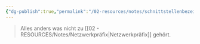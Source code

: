 ```yaml
---
{"dg-publish":true,"permalink":"/02-resources/notes/schnittstellenbezeichner/","tags":["netzwerk/ip/ipv6"],"noteIcon":"","updated":"2025-07-12T13:31:41.000+02:00"}
---
```


>Alles anders was nicht zu [[02 - RESOURCES/Notes/Netzwerkpräfix\|Netzwerkpräfix]] gehört.
><style> .container {font-family: sans-serif; text-align: center;} .button-wrapper button {z-index: 1;height: 40px; width: 100px; margin: 10px;padding: 5px;} .excalidraw .App-menu_top .buttonList { display: flex;} .excalidraw-wrapper { height: 800px; margin: 50px; position: relative;} :root[dir="ltr"] .excalidraw .layer-ui__wrapper .zen-mode-transition.App-menu_bottom--transition-left {transform: none;} </style><script src="https://cdn.jsdelivr.net/npm/react@17/umd/react.production.min.js"></script><script src="https://cdn.jsdelivr.net/npm/react-dom@17/umd/react-dom.production.min.js"></script><script type="text/javascript" src="https://cdn.jsdelivr.net/npm/@excalidraw/excalidraw@0/dist/excalidraw.production.min.js"></script><div id="Interface_Identifier_2024-07-30_1226.42.excalidraw.md1"></div><script>(function(){const InitialData={"type":"excalidraw","version":2,"source":"https://github.com/zsviczian/obsidian-excalidraw-plugin/releases/tag/2.2.10","elements":[{"type":"text","version":37,"versionNonce":1239375854,"index":"a0","isDeleted":false,"id":"fTHOBBD2","fillStyle":"solid","strokeWidth":2,"strokeStyle":"solid","roughness":1,"opacity":100,"angle":0,"x":-256.10986328125,"y":-32.7421875,"strokeColor":"#1e1e1e","backgroundColor":"transparent","width":474.7197265625,"height":50,"seed":701387502,"groupIds":[],"frameId":null,"roundness":null,"boundElements":[],"updated":1722335205919,"link":null,"locked":false,"fontSize":20,"fontFamily":1,"text":"2001:db8:85a3:0000:0000:8a2e:0370:7334/64\n","rawText":"2001:db8:85a3:0000:0000:8a2e:0370:7334/64\n","textAlign":"left","verticalAlign":"top","containerId":null,"originalText":"2001:db8:85a3:0000:0000:8a2e:0370:7334/64\n","autoResize":true,"lineHeight":1.25},{"type":"freedraw","version":184,"versionNonce":1775721906,"index":"a1","isDeleted":false,"id":"fUfiawxwovG8oC1VA3qc8","fillStyle":"solid","strokeWidth":1,"strokeStyle":"solid","roughness":1,"opacity":100,"angle":0,"x":179.89013671875,"y":-39.7421875,"strokeColor":"#1e1e1e","backgroundColor":"transparent","width":212,"height":49,"seed":1587660078,"groupIds":[],"frameId":null,"roundness":null,"boundElements":[],"updated":1722335212961,"link":null,"locked":false,"points":[[0,0],[0,-1],[0,-2],[0,-4],[0,-6],[0,-8],[0,-9],[0,-10],[-1,-10],[-2,-12],[-4,-13],[-6,-14],[-7,-15],[-10,-15],[-13,-16],[-17,-17],[-22,-18],[-27,-18],[-37,-18],[-40,-18],[-45,-18],[-50,-18],[-55,-18],[-57,-18],[-60,-18],[-63,-18],[-64,-18],[-67,-18],[-70,-18],[-73,-18],[-75,-19],[-80,-21],[-85,-21],[-88,-23],[-91,-24],[-93,-24],[-93,-25],[-94,-26],[-95,-27],[-96,-29],[-98,-33],[-99,-34],[-99,-37],[-101,-40],[-101,-44],[-103,-47],[-104,-49],[-105,-49],[-106,-48],[-107,-46],[-107,-43],[-108,-41],[-108,-40],[-109,-39],[-110,-37],[-111,-36],[-114,-33],[-116,-31],[-119,-28],[-123,-24],[-125,-24],[-126,-23],[-128,-21],[-130,-21],[-131,-21],[-136,-20],[-140,-19],[-144,-19],[-150,-19],[-156,-19],[-161,-19],[-167,-19],[-171,-19],[-176,-19],[-179,-19],[-180,-19],[-182,-19],[-184,-19],[-187,-19],[-190,-19],[-193,-19],[-196,-19],[-198,-19],[-200,-19],[-202,-19],[-203,-19],[-204,-19],[-205,-19],[-206,-19],[-207,-18],[-208,-18],[-208,-17],[-209,-17],[-210,-16],[-210,-15],[-210,-14],[-211,-13],[-212,-12],[-212,-12]],"lastCommittedPoint":null,"simulatePressure":true,"pressures":[]},{"type":"text","version":154,"versionNonce":740588914,"index":"a2","isDeleted":false,"id":"jVAVteOy","fillStyle":"solid","strokeWidth":1,"strokeStyle":"solid","roughness":1,"opacity":100,"angle":0,"x":-10.10986328125,"y":-124.7421875,"strokeColor":"#1e1e1e","backgroundColor":"transparent","width":196.99981689453125,"height":25,"seed":80539502,"groupIds":[],"frameId":null,"roundness":null,"boundElements":[],"updated":1722335230600,"link":null,"locked":false,"fontSize":20,"fontFamily":1,"text":"Interface Identifier","rawText":"Interface Identifier","textAlign":"left","verticalAlign":"top","containerId":null,"originalText":"Interface Identifier","autoResize":true,"lineHeight":1.25}],"appState":{"theme":"dark","viewBackgroundColor":"#ffffff","currentItemStrokeColor":"#1e1e1e","currentItemBackgroundColor":"transparent","currentItemFillStyle":"solid","currentItemStrokeWidth":2,"currentItemStrokeStyle":"solid","currentItemRoughness":1,"currentItemOpacity":100,"currentItemFontFamily":1,"currentItemFontSize":20,"currentItemTextAlign":"left","currentItemStartArrowhead":null,"currentItemEndArrowhead":"arrow","scrollX":1063.25,"scrollY":476.7578125,"zoom":{"value":1},"currentItemRoundness":"round","gridSize":null,"gridColor":{"Bold":"#C9C9C9FF","Regular":"#EDEDEDFF"},"currentStrokeOptions":null,"previousGridSize":null,"frameRendering":{"enabled":true,"clip":true,"name":true,"outline":true},"objectsSnapModeEnabled":false},"files":{}};InitialData.scrollToContent=true;App=()=>{const e=React.useRef(null),t=React.useRef(null),[n,i]=React.useState({width:void 0,height:void 0});return React.useEffect(()=>{i({width:t.current.getBoundingClientRect().width,height:t.current.getBoundingClientRect().height});const e=()=>{i({width:t.current.getBoundingClientRect().width,height:t.current.getBoundingClientRect().height})};return window.addEventListener("resize",e),()=>window.removeEventListener("resize",e)},[t]),React.createElement(React.Fragment,null,React.createElement("div",{className:"excalidraw-wrapper",ref:t},React.createElement(ExcalidrawLib.Excalidraw,{ref:e,width:n.width,height:n.height,initialData:InitialData,viewModeEnabled:!0,zenModeEnabled:!0,gridModeEnabled:!1})))},excalidrawWrapper=document.getElementById("Interface_Identifier_2024-07-30_1226.42.excalidraw.md1");ReactDOM.render(React.createElement(App),excalidrawWrapper);})();</script>